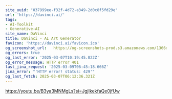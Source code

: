 ```yaml
---
site_uuid: "037999ee-f32f-4d72-a349-2d0c8f5fd29e"
url: 'https://davinci.ai/'
tags:
- AI-Toolkit
- Generative-AI
site_name: DaVinci
title: DaVinci - AI Art Generator
favicon: 'https://davinci.ai/favicon.ico'
og_screenshot_url:   https://og-screenshots-prod.s3.amazonaws.com/1366x768/80/false/86a9ae4806f4b318e10fa28e76d7409398590620a0abb2f66881291c7960320b.jpeg
og_errors: true
og_last_error: '2025-03-07T10:19:45.822Z'
og_error_message: HTTP error 401
last_jina_request: '2025-03-09T06:45:18.666Z'
jina_error: "'HTTP error! status: 429'"
og_last_fetch: 2025-03-07T06:12:36.321Z
---
```


https://youtu.be/B3ya3MNMgLs?si=JgjIkekfaQe0jfUw

